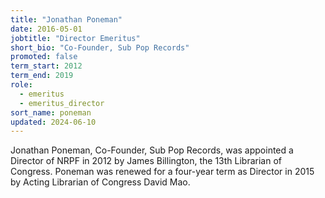 ```yaml
---
title: "Jonathan Poneman"
date: 2016-05-01
jobtitle: "Director Emeritus"
short_bio: "Co-Founder, Sub Pop Records"
promoted: false
term_start: 2012
term_end: 2019
role:
  - emeritus
  - emeritus_director
sort_name: poneman
updated: 2024-06-10
---
```


Jonathan Poneman, Co-Founder, Sub Pop Records, was appointed a Director
of NRPF in 2012 by James Billington, the 13th Librarian of Congress.
Poneman was renewed for a four-year term as Director in 2015 by
Acting Librarian of Congress David Mao.
